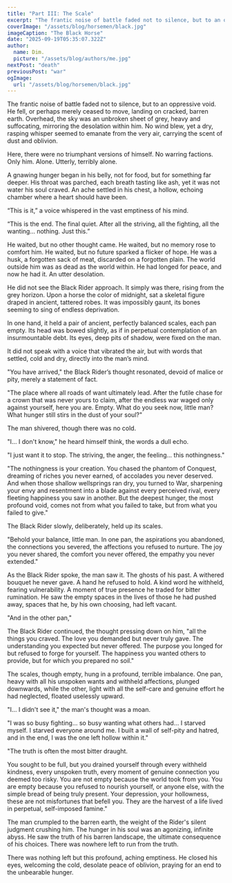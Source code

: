 ```yaml
---
title: "Part III: The Scale"
excerpt: "The frantic noise of battle faded not to silence, but to an oppressive void. He fell, or perhaps merely ceased to move, landing on cracked, barren earth."
coverImage: "/assets/blog/horsemen/black.jpg"
imageCaption: "The Black Horse"
date: "2025-09-19T05:35:07.322Z"
author:
  name: Dim.
  picture: "/assets/blog/authors/me.jpg"
nextPost: "death"
previousPost: "war"
ogImage:
  url: "/assets/blog/horsemen/black.jpg"
---
```


The frantic noise of battle faded not to silence, but to an oppressive void. He fell, or perhaps merely ceased to move, landing on cracked, barren earth. Overhead, the sky was an unbroken sheet of grey, heavy and suffocating, mirroring the desolation within him. No wind blew, yet a dry, rasping whisper seemed to emanate from the very air, carrying the scent of dust and oblivion.

Here, there were no triumphant versions of himself. No warring factions. Only him. Alone. Utterly, terribly alone.

A gnawing hunger began in his belly, not for food, but for something far deeper. His throat was parched, each breath tasting like ash, yet it was not water his soul craved. An ache settled in his chest, a hollow, echoing chamber where a heart should have been.

“This is it,” a voice whispered in the vast emptiness of his mind. 

“This is the end. The final quiet. After all the striving, all the fighting, all the wanting… nothing. Just this.” 

He waited, but no other thought came. He waited, but no memory rose to comfort him. He waited, but no future sparked a flicker of hope. He was a husk, a forgotten sack of meat, discarded on a forgotten plain. The world outside him was as dead as the world within. He had longed for peace, and now he had it. An utter desolation.

He did not see the Black Rider approach. It simply was there, rising from the grey horizon. Upon a horse the color of midnight, sat a skeletal figure draped in ancient, tattered robes. It was impossibly gaunt, its bones seeming to sing of endless deprivation. 

In one hand, it held a pair of ancient, perfectly balanced scales, each pan empty. Its head was bowed slightly, as if in perpetual contemplation of an insurmountable debt. Its eyes, deep pits of shadow, were fixed on the man.

It did not speak with a voice that vibrated the air, but with words that settled, cold and dry, directly into the man’s mind.

"You have arrived," the Black Rider’s thought resonated, devoid of malice or pity, merely a statement of fact. 

"The place where all roads of want ultimately lead. After the futile chase for a crown that was never yours to claim, after the endless war waged only against yourself, here you are. Empty. What do you seek now, little man? What hunger still stirs in the dust of your soul?"

The man shivered, though there was no cold. 

"I… I don't know," he heard himself think, the words a dull echo. 

"I just want it to stop. The striving, the anger, the feeling... this nothingness."

"The nothingness is your creation. You chased the phantom of Conquest, dreaming of riches you never earned, of accolades you never deserved. And when those shallow wellsprings ran dry, you turned to War, sharpening your envy and resentment into a blade against every perceived rival, every fleeting happiness you saw in another. But the deepest hunger, the most profound void, comes not from what you failed to take, but from what you failed to give."

The Black Rider slowly, deliberately, held up its scales. 

"Behold your balance, little man. In one pan, the aspirations you abandoned, the connections you severed, the affections you refused to nurture. The joy you never shared, the comfort you never offered, the empathy you never extended."

As the Black Rider spoke, the man saw it. The ghosts of his past. A withered bouquet he never gave. A hand he refused to hold. A kind word he withheld, fearing vulnerability. A moment of true presence he traded for bitter rumination. He saw the empty spaces in the lives of those he had pushed away, spaces that he, by his own choosing, had left vacant.

"And in the other pan," 

The Black Rider continued, the thought pressing down on him, "all the things you craved. The love you demanded but never truly gave. The understanding you expected but never offered. The purpose you longed for but refused to forge for yourself. The happiness you wanted others to provide, but for which you prepared no soil."

The scales, though empty, hung in a profound, terrible imbalance. One pan, heavy with all his unspoken wants and withheld affections, plunged downwards, while the other, light with all the self-care and genuine effort he had neglected, floated uselessly upward.

"I… I didn't see it," the man's thought was a moan. 

"I was so busy fighting... so busy wanting what others had... I starved myself. I starved everyone around me. I built a wall of self-pity and hatred, and in the end, I was the one left hollow within it."

"The truth is often the most bitter draught.

You sought to be full, but you drained yourself through every withheld kindness, every unspoken truth, every moment of genuine connection you deemed too risky. You are not empty because the world took from you. You are empty because you refused to nourish yourself, or anyone else, with the simple bread of being truly present. Your depression, your hollowness, these are not misfortunes that befell you. They are the harvest of a life lived in perpetual, self-imposed famine."

The man crumpled to the barren earth, the weight of the Rider's silent judgment crushing him. The hunger in his soul was an agonizing, infinite abyss. He saw the truth of his barren landscape, the ultimate consequence of his choices. There was nowhere left to run from the truth. 

There was nothing left but this profound, aching emptiness. He closed his eyes, welcoming the cold, desolate peace of oblivion, praying for an end to the unbearable hunger.